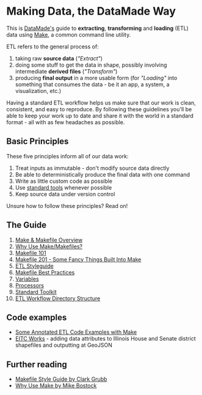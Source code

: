 # Making Data, the DataMade Way

This is [DataMade's](http://datamade.us) guide to **extracting**, **transforming** and **loading** (ETL) data using [Make](http://en.wikipedia.org/wiki/Make_%28software%29), a common command line utility.

ETL refers to the general process of:

1. taking raw **source data** (*"Extract"*)
2. doing some stuff to get the data in shape, possibly involving intermediate **derived files** (*"Transform"*)
3. producing **final output** in a more usable form (for *"Loading"* into something that consumes the data - be it an app, a system, a visualization, etc.)

Having a standard ETL workflow helps us make sure that our work is clean, consistent, and easy to reproduce. By following these guidelines you'll be able to keep your work up to date and share it with the world in a standard format - all with as few headaches as possible.

## Basic Principles

These five principles inform all of our data work:

1. Treat inputs as immutable - don't modify source data directly
2. Be able to deterministically produce the final data with one command 
3. Write as little custom code as possible 
4. Use [standard tools](https://github.com/datamade/data-making-guidelines/blob/master/styleguide.md#4-standard-toolkit) whenever possible
5. Keep source data under version control

Unsure how to follow these principles? Read on!

## The Guide

1. [Make & Makefile Overview](https://github.com/datamade/data-making-guidelines/blob/master/make.md)
  1. [Why Use Make/Makefiles?](https://github.com/datamade/data-making-guidelines/blob/master/make.md#1-why-use-makemakefiles)
  2. [Makefile 101](https://github.com/datamade/data-making-guidelines/blob/master/make.md#2-makefile-101)
  3. [Makefile 201 - Some Fancy Things Built Into Make](https://github.com/datamade/data-making-guidelines/blob/master/make.md#3-makefile-201---some-fancy-things-built-into-make)
2. [ETL Styleguide](https://github.com/datamade/data-making-guidelines/blob/master/styleguide.md)
  1. [Makefile Best Practices](https://github.com/datamade/data-making-guidelines/blob/master/styleguide.md#1-makefile-best-practices)
  2. [Variables](https://github.com/datamade/data-making-guidelines/blob/master/styleguide.md#2-variables)
  3. [Processors](https://github.com/datamade/data-making-guidelines/blob/master/styleguide.md#3-processors)
  4. [Standard Toolkit](https://github.com/datamade/data-making-guidelines/blob/master/styleguide.md#4-standard-toolkit)
  5. [ETL Workflow Directory Structure](https://github.com/datamade/data-making-guidelines/blob/master/styleguide.md#5-etl-workflow-directory-structure)

## Code examples
- [Some Annotated ETL Code Examples with Make](http://datamade.github.io/data-making-guidelines/)
- [EITC Works](https://github.com/datamade/eitc-map/tree/master/data) - adding data attributes to Illinois House and Senate district shapefiles and outputting at GeoJSON

## Further reading
- [Makefile Style Guide by Clark Grubb](http://clarkgrubb.com/makefile-style-guide#data-workflows)
- [Why Use Make by Mike Bostock](http://bost.ocks.org/mike/make/)
